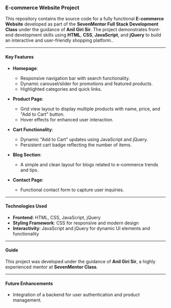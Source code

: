 ### **E-commerce Website Project**

This repository contains the source code for a fully functional **E-commerce Website** developed as part of the **SevenMentor Full Stack Development Class** under the guidance of **Anil Giri Sir**. The project demonstrates front-end development skills using **HTML**, **CSS**, **JavaScript**, and **jQuery** to build an interactive and user-friendly shopping platform..

---
#### **Key Features**
- **Homepage**:  
  - Responsive navigation bar with search functionality.  
  - Dynamic carousel/slider for promotions and featured products.  
  - Highlighted categories and quick links.

- **Product Page**:  
  - Grid view layout to display multiple products with name, price, and "Add to Cart" button.  
  - Hover effects for enhanced user interaction.

- **Cart Functionality**:  
  - Dynamic "Add to Cart" updates using JavaScript and jQuery.  
  - Persistent cart badge reflecting the number of items.
    
- **Blog Section**:  
  - A simple and clean layout for blogs related to e-commerce trends and tips.

- **Contact Page**:  
  - Functional contact form to capture user inquiries.

---

#### **Technologies Used**
- **Frontend**: HTML, CSS, JavaScript, jQuery
- **Styling Framework**: CSS for responsive and modern design
- **Interactivity**: JavaScript and jQuery for dynamic UI elements and functionality

---

#### **Guide**
This project was developed under the guidance of **Anil Giri Sir**, a highly experienced mentor at **SevenMentor Class**.

---

#### **Future Enhancements**
- Integration of a backend for user authentication and product management.  




